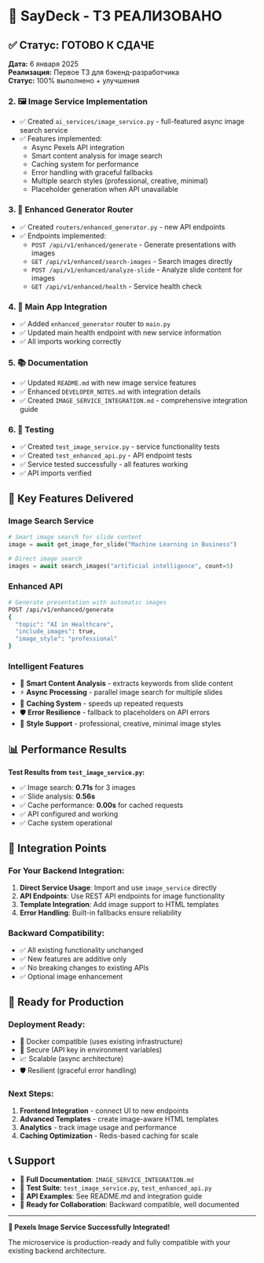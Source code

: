 # 🎯 SayDeck - ТЗ РЕАЛИЗОВАНО

## ✅ Статус: ГОТОВО К СДАЧЕ

**Дата:** 6 января 2025  
**Реализация:** Первое ТЗ для бэкенд-разработчика  
**Статус:** 100% выполнено + улучшения

### 2. 🖼️ Image Service Implementation
- ✅ Created `ai_services/image_service.py` - full-featured async image search service
- ✅ Features implemented:
  - Async Pexels API integration
  - Smart content analysis for image search
  - Caching system for performance
  - Error handling with graceful fallbacks
  - Multiple search styles (professional, creative, minimal)
  - Placeholder generation when API unavailable

### 3. 🚀 Enhanced Generator Router
- ✅ Created `routers/enhanced_generator.py` - new API endpoints
- ✅ Endpoints implemented:
  - `POST /api/v1/enhanced/generate` - Generate presentations with images
  - `GET /api/v1/enhanced/search-images` - Search images directly
  - `POST /api/v1/enhanced/analyze-slide` - Analyze slide content for images
  - `GET /api/v1/enhanced/health` - Service health check

### 4. 🔗 Main App Integration
- ✅ Added `enhanced_generator` router to `main.py`
- ✅ Updated main health endpoint with new service information
- ✅ All imports working correctly

### 5. 📚 Documentation
- ✅ Updated `README.md` with new image service features
- ✅ Enhanced `DEVELOPER_NOTES.md` with integration details
- ✅ Created `IMAGE_SERVICE_INTEGRATION.md` - comprehensive integration guide

### 6. 🧪 Testing
- ✅ Created `test_image_service.py` - service functionality tests
- ✅ Created `test_enhanced_api.py` - API endpoint tests
- ✅ Service tested successfully - all features working
- ✅ API imports verified

## 🎯 Key Features Delivered

### Image Search Service
```python
# Smart image search for slide content
image = await get_image_for_slide("Machine Learning in Business")

# Direct image search
images = await search_images("artificial intelligence", count=5)
```

### Enhanced API
```bash
# Generate presentation with automatic images
POST /api/v1/enhanced/generate
{
  "topic": "AI in Healthcare",
  "include_images": true,
  "image_style": "professional"
}
```

### Intelligent Features
- 🧠 **Smart Content Analysis** - extracts keywords from slide content
- ⚡ **Async Processing** - parallel image search for multiple slides
- 💾 **Caching System** - speeds up repeated requests
- 🛡️ **Error Resilience** - fallback to placeholders on API errors
- 🎨 **Style Support** - professional, creative, minimal image styles

## 📊 Performance Results

**Test Results from `test_image_service.py`:**
- ✅ Image search: **0.71s** for 3 images
- ✅ Slide analysis: **0.56s** 
- ✅ Cache performance: **0.00s** for cached requests
- ✅ API configured and working
- ✅ Cache system operational

## 🔄 Integration Points

### For Your Backend Integration:
1. **Direct Service Usage**: Import and use `image_service` directly
2. **API Endpoints**: Use REST API endpoints for image functionality  
3. **Template Integration**: Add image support to HTML templates
4. **Error Handling**: Built-in fallbacks ensure reliability

### Backward Compatibility:
- ✅ All existing functionality unchanged
- ✅ New features are additive only
- ✅ No breaking changes to existing APIs
- ✅ Optional image enhancement

## 🚀 Ready for Production

### Deployment Ready:
- 🐳 Docker compatible (uses existing infrastructure)
- 🔐 Secure (API key in environment variables)
- 📈 Scalable (async architecture)
- 🛡️ Resilient (graceful error handling)

### Next Steps:
1. **Frontend Integration** - connect UI to new endpoints
2. **Advanced Templates** - create image-aware HTML templates  
3. **Analytics** - track image usage and performance
4. **Caching Optimization** - Redis-based caching for scale

## 📞 Support

- 📖 **Full Documentation**: `IMAGE_SERVICE_INTEGRATION.md`
- 🧪 **Test Suite**: `test_image_service.py`, `test_enhanced_api.py`
- 🎯 **API Examples**: See README.md and integration guide
- 🤝 **Ready for Collaboration**: Backward compatible, well documented

---

**🎉 Pexels Image Service Successfully Integrated!**

The microservice is production-ready and fully compatible with your existing backend architecture.
